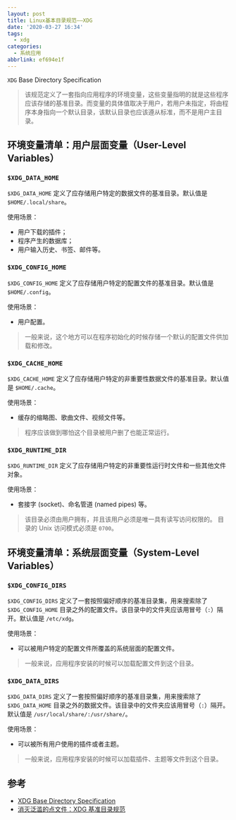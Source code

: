 ```yaml
---
layout: post
title: Linux基本目录规范——XDG
date: '2020-03-27 16:34'
tags:
  - xdg
categories:
  - 系统应用
abbrlink: ef694e1f
---
```


`XDG` Base Directory Specification

>该规范定义了一套指向应用程序的环境变量，这些变量指明的就是这些程序应该存储的基准目录。而变量的具体值取决于用户，若用户未指定，将由程序本身指向一个默认目录，该默认目录也应该遵从标准，而不是用户主目录。

<!--more-->

## 环境变量清单：用户层面变量（User-Level Variables）

### `$XDG_DATA_HOME`

`$XDG_DATA_HOME` 定义了应存储用户特定的数据文件的基准目录。默认值是 `$HOME/.local/share`。

使用场景：

- 用户下载的插件；
- 程序产生的数据库；
- 用户输入历史、书签、邮件等。

### `$XDG_CONFIG_HOME`

`$XDG_CONFIG_HOME` 定义了应存储用户特定的配置文件的基准目录。默认值是 `$HOME/.config`。

使用场景：

- 用户配置。

> 一般来说，这个地方可以在程序初始化的时候存储一个默认的配置文件供加载和修改。

### `$XDG_CACHE_HOME`

`$XDG_CACHE_HOME` 定义了应存储用户特定的非重要性数据文件的基准目录。默认值是 `$HOME/.cache`。

使用场景：

- 缓存的缩略图、歌曲文件、视频文件等。

> 程序应该做到哪怕这个目录被用户删了也能正常运行。

### `$XDG_RUNTIME_DIR`

`$XDG_RUNTIME_DIR` 定义了应存储用户特定的非重要性运行时文件和一些其他文件对象。

使用场景：

- 套接字 (socket)、命名管道 (named pipes) 等。

> 该目录必须由用户拥有，并且该用户必须是唯一具有读写访问权限的。 目录的 Unix 访问模式必须是 `0700`。

## 环境变量清单：系统层面变量（System-Level Variables）

### `$XDG_CONFIG_DIRS`

`$XDG_CONFIG_DIRS` 定义了一套按照偏好顺序的基准目录集，用来搜索除了 `$XDG_CONFIG_HOME` 目录之外的配置文件。该目录中的文件夹应该用冒号（`:`）隔开。默认值是 `/etc/xdg`。

使用场景：

- 可以被用户特定的配置文件所覆盖的系统层面的配置文件。

> 一般来说，应用程序安装的时候可以加载配置文件到这个目录。

### `$XDG_DATA_DIRS`

`$XDG_DATA_DIRS` 定义了一套按照偏好顺序的基准目录集，用来搜索除了 `$XDG_DATA_HOME` 目录之外的数据文件。该目录中的文件夹应该用冒号（`:`）隔开。默认值是 `/usr/local/share/:/usr/share/`。

使用场景：

- 可以被所有用户使用的插件或者主题。

> 一般来说，应用程序安装的时候可以加载插件、主题等文件到这个目录。


## 参考

- [XDG Base Directory Specification](https://specifications.freedesktop.org/basedir-spec/basedir-spec-latest.html)
- [消灭泛滥的点文件：XDG 基准目录规范](https://songkeys.github.io/posts/xdc-spec/)
